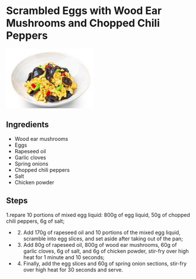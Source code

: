 # Scrambled Eggs with Wood Ear Mushrooms and Chopped Chili Peppers

![Scrambled Eggs with Wood Ear Mushrooms and Chopped Chili Peppers](/images/剁椒木耳炒鸡蛋.jpg)

## Ingredients

- Wood ear mushrooms
- Eggs
- Rapeseed oil
- Garlic cloves
- Spring onions
- Chopped chili peppers
- Salt
- Chicken powder

## Steps

1.repare 10 portions of mixed egg liquid: 800g of egg liquid, 50g of chopped chili peppers, 6g of salt;

- 2. Add 170g of rapeseed oil and 10 portions of the mixed egg liquid, scramble into egg slices, and set aside after taking out of the pan;
- 3. Add 80g of rapeseed oil, 800g of wood ear mushrooms, 60g of garlic cloves, 6g of salt, and 6g of chicken powder, stir-fry over high heat for 1 minute and 10 seconds;
- 4. Finally, add the egg slices and 60g of spring onion sections, stir-fry over high heat for 30 seconds and serve.
